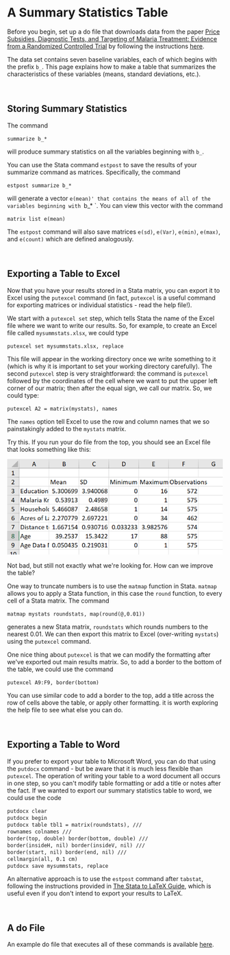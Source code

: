 # A Summary Statistics Table

Before you begin, set up a do file that 
downloads data from the paper 
[Price Subsidies, Diagnostic Tests, and Targeting of Malaria Treatment: Evidence from a Randomized Controlled Trial](https://www.aeaweb.org/articles?id=10.1257/aer.20130267) by following the instructions [here](https://pjakiela.github.io/stata/making-tables.html). 

The data set contains seven baseline variables, each of which begins with the prefix `b_`.  This page explains 
how to make a table that summarizes the characteristics of these variables (means, 
standard deviations, etc.).

<br>

## Storing Summary Statistics

The command 
```
summarize b_*
```
will produce summary statistics on all the variables beginning with `b_`.  

You can use the Stata command 
`estpost` to save the results of your summarize command as matrices.  Specifically, the command 
```
estpost summarize b_*
```
will generate a vector `e(mean)' that contains the means of all of the variables beginning with `b_* `.  You can 
view this vector with the command
```
matrix list e(mean)
```
The `estpost` command will also save matrices `e(sd)`, `e(Var)`, `e(min)`, `e(max)`, and `e(count)` which are defined 
analogously.  


<br>

## Exporting a Table to Excel

Now that you have your results stored in a Stata matrix, you can export it to Excel 
using the `putexcel` command (in fact, `putexcel` is a useful command for exporting matrices 
or individual statistics - read the help file!).

We start with a `putexcel set` step, which tells Stata the name of the Excel file where we want 
to write our results.  So, for example, to create an Excel file called `mysummstats.xlsx`, we could type 
```
putexcel set mysummstats.xlsx, replace
```
This file will appear in the working directory once we write something to it (which is why 
it is important to set your working directory carefully).  The second `putexcel` step is very 
straightforward:  the command is `putexcel` followed by the coordinates of the cell where we want to put 
the upper left corner of our matrix; then after the equal sign, we call our matrix.  So, we could type:
```
putexcel A2 = matrix(mystats), names 
```
The `names` option tell Excel to use the row and column names that we so painstakingly added 
to the `mystats` matrix.  

Try this.  If you run your do file from the top, you should see an Excel file that looks something like this:  

![Excel table 1](excel-summstats.png)  

Not bad, but still not exactly what we're looking for.  How can we improve the table?  

One way to truncate numbers is to use the `matmap` function in Stata.  `matmap` allows you to apply a Stata function, 
in this case the `round` function, to every cell of a Stata matrix.  The command
```
matmap mystats roundstats, map(round(@,0.01))
```
generates a new Stata matrix, `roundstats` which rounds numbers to the nearest 0.01.  We can then export this matrix 
to Excel (over-writing `mystats`) using the `putexcel` command.

One nice thing about `putexcel` is that we can modify the formatting after we've exported out main results matrix.  So, 
to add a border to the bottom of the table, we could use the command
```
putexcel A9:F9, border(bottom)
```
You can use similar code to add a border to the top, add a title across the row of cells above the table, or apply other 
formatting.  it is worth exploring the help file to see what else you can do.

<br>

## Exporting a Table to Word

If you prefer to export your table to Microsoft Word, you can do that using the `putdocx` command - but be aware 
that it is much less flexible than `putexcel`.  The operation of writing your table to a word document all occurs in one step,
so you can't modify table formatting or add a title or notes after the fact.  If we wanted to export our summary statistics 
table to word, we could use the code
```
putdocx clear
putdocx begin
putdocx table tbl1 = matrix(roundstats), ///
rownames colnames ///
border(top, double) border(bottom, double) ///
border(insideH, nil) border(insideV, nil) ///
border(start, nil) border(end, nil) ///
cellmargin(all, 0.1 cm) 
putdocx save mysummstats, replace
```

An alternative approach is to use the `estpost` command after `tabstat`, following 
the instructions provided in [The Stata to LaTeX Guide](https://medium.com/the-stata-guide/the-stata-to-latex-guide-6e7ed5622856), 
which is useful even if you don't intend to export your results to LaTeX.

<br>

## A do File

An example do file that executes all of these commands is available [here](summ-stats-example.do).



